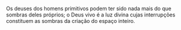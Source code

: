 ﻿Os deuses dos homens primitivos podem ter sido nada mais do que sombras deles próprios; o Deus vivo é a luz divina cujas interrupções constituem as sombras da criação do espaço inteiro.